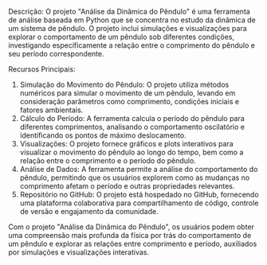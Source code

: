 
Descrição:
O projeto "Análise da Dinâmica do Pêndulo" é uma ferramenta de análise baseada em Python que se concentra no estudo da dinâmica de um sistema de pêndulo. O projeto inclui simulações e visualizações para explorar o comportamento de um pêndulo sob diferentes condições, investigando especificamente a relação entre o comprimento do pêndulo e seu período correspondente.

Recursos Principais:
  1. Simulação do Movimento do Pêndulo: O projeto utiliza métodos numéricos para simular o movimento de um pêndulo, levando em consideração parâmetros como comprimento, condições iniciais e fatores ambientais.
  2. Cálculo do Período: A ferramenta calcula o período do pêndulo para diferentes comprimentos, analisando o comportamento oscilatório e identificando os pontos de máximo deslocamento.
  3. Visualizações: O projeto fornece gráficos e plots interativos para visualizar o movimento do pêndulo ao longo do tempo, bem como a relação entre o comprimento e o período do pêndulo.
  4. Análise de Dados: A ferramenta permite a análise do comportamento do pêndulo, permitindo que os usuários explorem como as mudanças no comprimento afetam o período e outras propriedades relevantes.
  5. Repositório no GitHub: O projeto está hospedado no GitHub, fornecendo uma plataforma colaborativa para compartilhamento de código, controle de versão e engajamento da comunidade.

Com o projeto "Análise da Dinâmica do Pêndulo", os usuários podem obter uma compreensão mais profunda da física por trás do comportamento de um pêndulo e explorar as relações entre comprimento e período, auxiliados por simulações e visualizações interativas.
